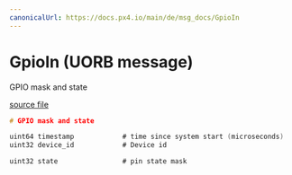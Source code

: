 ```yaml
---
canonicalUrl: https://docs.px4.io/main/de/msg_docs/GpioIn
---
```


# GpioIn (UORB message)

GPIO mask and state

[source file](https://github.com/PX4/PX4-Autopilot/blob/release/1.14/msg/GpioIn.msg)

```c
# GPIO mask and state

uint64 timestamp            # time since system start (microseconds)
uint32 device_id            # Device id

uint32 state                # pin state mask

```

